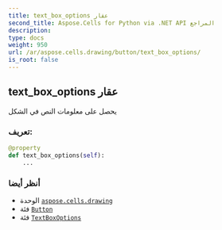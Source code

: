 ```yaml
---
title: text_box_options عقار
second_title: Aspose.Cells for Python via .NET API المراجع
description:
type: docs
weight: 950
url: /ar/aspose.cells.drawing/button/text_box_options/
is_root: false
---
```

##  text_box_options عقار

يحصل على معلومات النص في الشكل
###  تعريف:
```python
@property
def text_box_options(self):
    ...
```

###  أنظر أيضا
* الوحدة [`aspose.cells.drawing`](../../)
* فئة [`Button`](/cells/python-net/ar/aspose.cells.drawing/button)
* فئة [`TextBoxOptions`](/cells/python-net/ar/aspose.cells.drawing.texts/textboxoptions)
